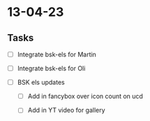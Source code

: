 # 13-04-23

## Tasks
- [ ] Integrate bsk-els for Martin
- [ ] Integrate bsk-els for Oli

- [ ] BSK els updates
  - [ ] Add in fancybox over icon count on ucd
  - [ ] Add in YT video for gallery

